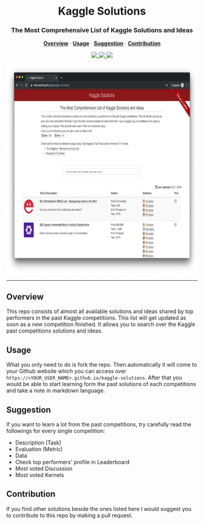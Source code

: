 <p align="center">
  <h1 align="center">Kaggle Solutions</h1>
</p>

<p align="center">
  <h3 align="center" style=" border-bottom: 0px;">The Most Comprehensive List of Kaggle Solutions and Ideas</h3>
</p>

<p align="center">
  <a href="#Overview"><strong>Overview</strong></a> ·
  <a href="#Usage"><strong>Usage</strong></a> ·
  <a href="#Guideline"><strong>Suggestion</strong></a> ·
  <a href="#Suggestion"><strong>Contribution</strong></a>
</p>

<p align="center">
  <a href="https://github.com/faridrashidi/kaggle-solutions/blob/gh-pages/LICENSE">
    <img src="https://img.shields.io/badge/License-MIT-yellow.svg">
  </a>
  <a href="https://github.com/jekyll/jekyll">
    <img src="https://img.shields.io/badge/Platform-jekyll-red.svg">
  </a>
  <a href="https://guides.github.com/features/mastering-markdown/">
    <img src="https://img.shields.io/badge/Language-markdown-green.svg">
  </a>
</p>

<p align="center">
  <a href="https://faridrashidi.github.io/kaggle-solutions/">
    <img src="assets/images/homepage.png" height="550">
  </a>
</p>


<hr />


<!-- <h3 style=" padding-bottom: .3em;border-bottom: 1px solid #eaecef;">Overview</h3> -->
## Overview
This repo consists of almost all available solutions and ideas shared by top performers in the past Kaggle competitions. This list will get updated as soon as a new competition finished. It allows you to search over the Kaggle past competitions solutions and ideas.


## Usage
What you only need to do is fork the repo. Then automatically it will come to your Github website which you can access over `https://<YOUR_USER_NAME>.github.io/kaggle-solutions`. After that you would be able to start learning form the past solutions of each competitions and take a note in markdown language.


## Suggestion
If you want to learn a lot from the past competitions, try carefully read the followings for every single competition:
<ul>
	<li>Description (Task)</li>
	<li>Evaluation (Metric)</li>
	<li>Data</li>
	<li>Check top performers' profile in Leaderboard</li>
	<li>Most voted Discussion</li>
	<li>Most voted Kernels</li>
</ul>


## Contribution
If you find other solutions beside the ones listed here I would suggest you to contribute to this repo by making a pull request.
